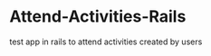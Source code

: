 Attend-Activities-Rails
=======================

test app in rails to attend activities created by users
